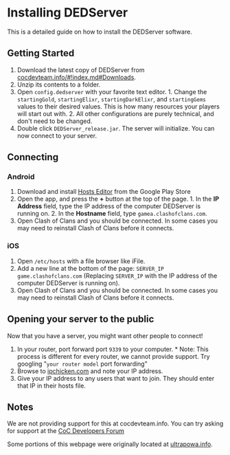 # Installing DEDServer

This is a detailed guide on how to install the DEDServer software.

## Getting Started

  1. Download the latest copy of DEDServer from [cocdevteam.info/#!index.md#Downloads](https://cocdevteam.info/#!index.md#Downloads).
  2. Unzip its contents to a folder.
  3. Open `config.dedserver` with your favorite text editor.
    1. Change the `startingGold`, `startingElixr`, `startingDarkElixr`, and `startingGems` values to their desired values. This is how many resources your players will start out with.
    2. All other configurations are purely technical, and don't need to be changed.
  4. Double click `DEDServer_release.jar`. The server will initialize. You can now connect to your server.
 
## Connecting

### Android

  1. Download and install [Hosts Editor](https://play.google.com/store/apps/details?id=com.nilhcem.hostseditor&hl=en) from the Google Play Store
  2. Open the app, and press the **+** button at the top of the page.
    1. In the **IP Address** field, type the IP address of the computer DEDServer is running on.
    2. In the **Hostname** field, type `gamea.clashofclans.com`.
  3. Open Clash of Clans and you should be connected. In some cases you may need to reinstall Clash of Clans before it connects.
  
### iOS

  1. Open `/etc/hosts` with a file browser like iFile.
  2. Add a new line at the bottom of the page: `SERVER_IP game.clashofclans.com` (Replacing `SERVER_IP` with the IP address of the computer DEDServer is running on).
  3. Open Clash of Clans and you should be connected. In some cases you may need to reinstall Clash of Clans before it connects.

## Opening your server to the public

Now that you have a server, you might want other people to connect!

  1. In your router, port forward port `9339` to your computer. 
    * Note: This process is different for every router, we cannot provide support. Try googling "`your router model` port forwarding"
  2. Browse to [ipchicken.com](http://ipchicken.com/) and note your IP address.
  3. Give your IP address to any users that want to join. They should enter that IP in their hosts file.
 
## Notes

We are not providing support for this at cocdevteam.info. You can try asking for support at the [CoC Developers Forum](http://cocdevteam.com/forum/)

Some portions of this webpage were originally located at [ultrapowa.info](https://ultrapowa.info).
